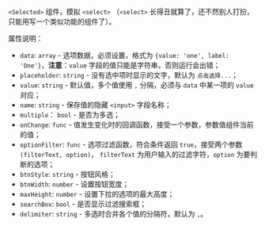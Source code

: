 `<Selected>` 组件，模拟 `<select>` （`<select>` 长得丑就算了，还不然别人打扮，只能用写一个类似功能的组件了）。

属性说明：

- `data`: `array` - 选项数据，必须设置，格式为 `{value: 'one', label: 'One'}`，**注意**：`value` 字段的值只能是字符串，否则运行会出错；
- `placeholder`: `string` - 没有选中项时显示的文字，默认为 `点击选择...`；
- `value`: `string` - 默认值，多个值使用 `,` 分隔，必须与 `data` 中某一项的 `value` 对应；
- `name`: `string` - 保存值的隐藏 `<input>` 字段名称；
- `multiple`： `bool` - 是否为多选；
- `onChange`: `func` - 值发生变化时的回调函数，接受一个参数，参数值组件当前的值；
- `optionFilter`: `func` - 选项过滤函数，符合条件返回 `true`，接受两个参数 `(filterText, option)`， `filterText` 为用户输入的过滤字符，`option` 为要判断的选项；
- `btnStyle`: `string` - 按钮风格；
- `btnWidth`: `number` - 设置按钮宽度；
- `maxHeight`: `number` - 设置下拉的选项的最大高度；
- `searchBox`:  `bool` - 是否显示过滤搜索框；
- `delimiter`:  `string` - 多选时合并各个值的分隔符，默认为 `,`。
